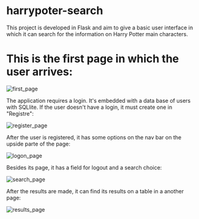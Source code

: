 # harrypoter-search
This project is developed in Flask and aim to give a basic user interface in which it can search for the information on Harry Potter main characters. 

# This is the first page in which the user arrives:

![first_page](first_page.jpeg)

The application requires a login. It's embedded with a data base of users with SQLlite. If the user doesn't have a login, it must create one in "Registre":

![register_page](register_page.jpeg)

After the user is registered, it has some options on the nav bar on the upside parte of the page:

![logon_page](logon_page.jpeg)

Besides its page, it has a field for logout and a search choice:

![search_page](search_page.jpeg)

After the results are made, it can find its results on a table in a another page:

![results_page](results_page.jpeg)
